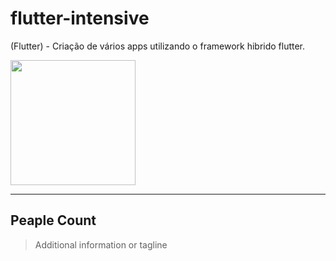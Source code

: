 # flutter-intensive
(Flutter) - Criação de vários apps utilizando o framework hibrido flutter.

<img style="text-align: center;" src="https://pbs.twimg.com/profile_images/1187814172307800064/MhnwJbxw_400x400.jpg" width="200"/>

<hr/>

## Peaple Count
> Additional information or tagline
